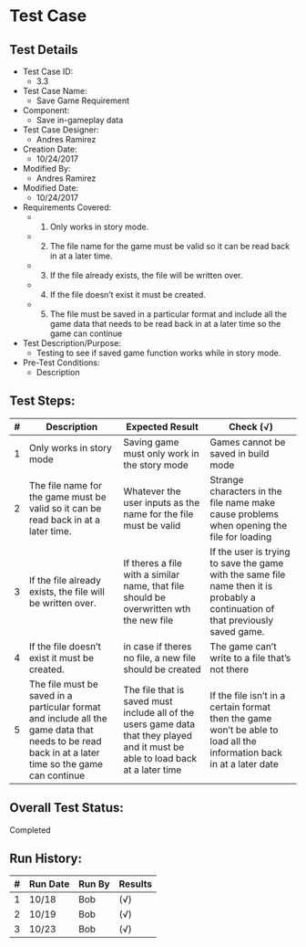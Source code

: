 # Test Case 

## Test Details
    
* Test Case ID:
  * 3.3
* Test Case Name:
  * Save Game Requirement
* Component: 
  * Save in-gameplay data 
* Test Case Designer:
  * Andres Ramirez
* Creation Date:
  * 10/24/2017
* Modified By:
  * Andres Ramirez
* Modified Date:
  * 10/24/2017
* Requirements Covered:
  * 1. Only works in story mode.
  * 2. The file name for the game must be valid so it can be read back  in at a later time.
  * 3. If the file already exists, the file will be written over.
  * 4. If the file doesn’t exist it must be created.
  * 5. The  file  must  be  saved  in  a particular  format  and  include  all  the  game 
        data that needs to be read back in at a later time so the game can continue
* Test Description/Purpose:
  * Testing to see if saved game function works while in story mode.
* Pre-Test Conditions:
  * Description
## Test Steps: 
| # | Description | Expected Result | Check (√) |
| --- | --- | --- | --- |
| 1 |Only works in story mode |Saving game must only work in the story mode | Games cannot be saved in build mode |			
| 2 |The file name for the game must be valid so it can be read back  in at a later time. | Whatever the user inputs as the name for the file must be valid| Strange  characters  in  the  file  name  make cause  problems  when opening the file for loading |			
| 3 |If the file already exists, the file will be written over. |If theres a file with a similar name, that file should be overwritten wth the new file |If the user is trying to save the game with the same file name then it is probably a continuation of that previously saved game. |			
| 4 |If the file doesn’t exist it must be created. |in case if theres no file, a new file should be created |The game can’t write to a file that’s not there |			
| 5 |The  file  must  be  saved  in  a particular  format  and  include  all  the  game data that needs to be read back in at a later time so the game can continue |The file that is saved must include all of the users game data that they played and it must be able to load back at a later time |If the file isn’t in a certain format then the game won’t be able to load all the information back in at a later date |			
		

## Overall Test Status:
 
Completed

## Run History:
| # |	Run Date |	Run By |	Results |
| --- | --- | --- | --- |
| 1 |10/18 |Bob |(√) |			
| 2 |10/19 |Bob |(√) |			
| 3 |10/23 |Bob |(√) |			

